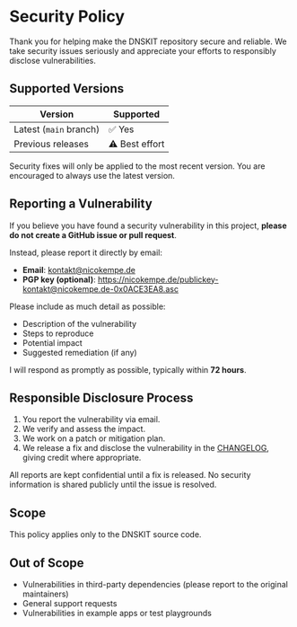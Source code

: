 # Security Policy

Thank you for helping make the DNSKIT repository secure and reliable. We take security issues seriously and appreciate your efforts to responsibly disclose vulnerabilities.

## Supported Versions

| Version | Supported |
| ------- | --------- |
| Latest (`main` branch) | ✅ Yes |
| Previous releases      | ⚠️ Best effort |

Security fixes will only be applied to the most recent version. You are encouraged to always use the latest version.

## Reporting a Vulnerability

If you believe you have found a security vulnerability in this project, **please do not create a GitHub issue or pull request**.

Instead, please report it directly by email:

- **Email**: [kontakt@nicokempe.de](mailto:kontakt@nicokempe.de)
- **PGP key (optional)**: https://nicokempe.de/publickey-kontakt@nicokempe.de-0x0ACE3EA8.asc

Please include as much detail as possible:

- Description of the vulnerability
- Steps to reproduce
- Potential impact
- Suggested remediation (if any)

I will respond as promptly as possible, typically within **72 hours**.

## Responsible Disclosure Process

1. You report the vulnerability via email.
2. We verify and assess the impact.
3. We work on a patch or mitigation plan.
4. We release a fix and disclose the vulnerability in the [CHANGELOG](../CHANGELOG.md), giving credit where appropriate.

All reports are kept confidential until a fix is released. No security information is shared publicly until the issue is resolved.

## Scope

This policy applies only to the DNSKIT source code.

## Out of Scope

- Vulnerabilities in third-party dependencies (please report to the original maintainers)
- General support requests
- Vulnerabilities in example apps or test playgrounds
